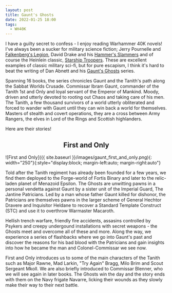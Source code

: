 ```yaml
---
layout: post
title: Gaunt's Ghosts
date: 2022-01-25 18:00
tags:
  - WH40K
---
```


I have a guilty secret to confess - I enjoy reading Warhammer 40K novels!  I've always been a sucker for military science fiction; Jerry Pournelle and [Falkenberg's Legion](https://www.goodreads.com/book/show/583443.The_Mercenary), David Drake and his [Hammer's Slammers](http://david-drake.com/2000/hammers-slammers-1979/) and of course the Heinlein classic, [Starship Troopers](https://en.wikipedia.org/wiki/Starship_Troopers).  These are excellent examples of classic military sci-fi, but for pure escapism, I think it's hard to beat the writing of Dan Abnett and his [Gaunt's Ghosts](https://wh40k.lexicanum.com/wiki/Gaunt%27s_Ghosts_(Novel_Series)) series.

Spanning 16 books, the series chronicles Gaunt and the Tanith's path along the Sabbat Worlds Crusade.  Commissar Ibram Gaunt, commander of the Tanith 1st and Only and loyal servant of the Emperor of Mankind.  Moody, driven and utterly devoted to rooting out Chaos and taking care of his men.  The Tanith, a few thousand survivors of a world utterly obliterated and forced to wander with Gaunt until they can win back a world for themselves.  Masters of stealth and covert operations, they are a cross between Army Rangers, the elves in Lord of the Rings and Scottish highlanders.

Here are their stories!

<center>
<h2>First and Only</h2>
</center>

![First and Only]({{ site.baseurl }}/images/gaunt_first_and_only.png){: width="250"}{:style="display:block; margin-left:auto; margin-right:auto"}

Told after the Tanith regiment has already been founded for a few years, we find them deployed to the Forge-world of Fortis Binary and later to the relic-laden planet of Menazoid Epsilon. The Ghosts are unwitting pawns in a personal vendetta against Gaunt by a sister unit of the Imperial Guard, The Jantine Patricians.  Led by a man whose father Gaunt killed for dishonor, the Patricians are themselves pawns in the larger scheme of General Hechtor Dravere and Inquisitor Heldane to recover a Standard Template Construct (STC) and use it to overthrow Warmaster Macaroth.

Hellish trench warfare, friendly fire accidents, assasins controlled by Psykers and creepy undergound installations with secret weapons - the Ghosts meet and overcome all of these and more. Along the way, we experience a series of flashbacks where we go into Gaunt's past and discover the reasons for his bad blood with the Patricians and gain insights into how he became the man and Colonel-Commissar we see now.

First and Only introduces us to some of the main characters of the Tanith such as Major Rawne, Mad Larkin, "Try Again" Bragg, Milo Brim and Scout Sergeant Mkoll.  We are also briefly introduced to Commissar Blenner, who we will see again in later books.  The Ghosts win the day and the story ends with them on the Navy frigate Navarre, licking their wounds as they slowly make their way to their next battle.
